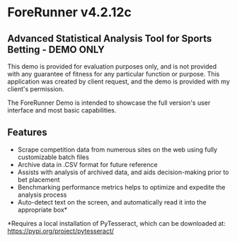 # ForeRunner v4.2.12c
## Advanced Statistical Analysis Tool for Sports Betting - DEMO ONLY

This demo is provided for evaluation purposes only, and is not provided with any guarantee of fitness for any particular function or purpose.
This application was created by client request, and the demo is provided with my client's permission.

The ForeRunner Demo is intended to showcase the full version's user interface and most basic capabilities.

## Features

- Scrape competition data from numerous sites on the web using fully customizable batch files
- Archive data in .CSV format for future reference
- Assists with analysis of archived data, and aids decision-making prior to bet placement
- Benchmarking performance metrics helps to optimize and expedite the analysis process
- Auto-detect text on the screen, and automatically read it into the appropriate box*

*Requires a local installation of PyTesseract, which can be downloaded at: https://pypi.org/project/pytesseract/
